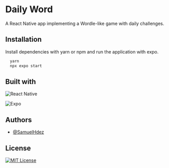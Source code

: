 
# Daily Word

A React Native app implementing a Wordle-like game with daily challenges.


## Installation

Install dependencies with yarn or npm and run the application with expo.

```bash
  yarn
  npx expo start
```
    
## Built with

![React Native](https://img.shields.io/badge/react_native-%2320232a.svg?style=for-the-badge&logo=react&logoColor=%2361DAFB)

![Expo](https://img.shields.io/badge/expo-1C1E24?style=for-the-badge&logo=expo&logoColor=#D04A37)


## Authors

- [@SamuelHdez](https://github.com/SamuelHdez)


## License

[![MIT License](https://img.shields.io/badge/License-MIT-green.svg)](https://choosealicense.com/licenses/mit/)

